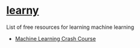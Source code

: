 # [learny](../)

List of free resources for learning machine learning

* [Machine Learning Crash Course](https://developers.google.com/machine-learning/crash-course/)
